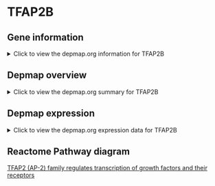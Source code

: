 <h1>TFAP2B</h1>

<h2>Gene information</h2>
<details>
  <summary>Click to view the depmap.org information for TFAP2B</summary>
  <iframe src="https://depmap.org/portal/gene/TFAP2B?tab=about" style="border:none;width:100%;height:800px"></iframe>
</details>

<h2>Depmap overview</h2>
<details>
  <summary>Click to view the depmap.org summary for TFAP2B</summary>
  <iframe src="https://depmap.org/portal/gene/TFAP2B?tab=overview" style="border:none;width:100%;height:800px"></iframe>
</details>

<h2>Depmap expression</h2>
<details>
  <summary>Click to view the depmap.org expression data for TFAP2B</summary>
  <iframe src="https://depmap.org/portal/gene/TFAP2B?tab=characterization" style="border:none;width:100%;height:800px"></iframe>
</details>



<h2>Reactome Pathway diagram</h2>
<a href="https://reactome.org/PathwayBrowser/#/R-HSA-8866910" target="_BLANK">TFAP2 (AP-2) family regulates transcription of growth factors and their receptors</a>



